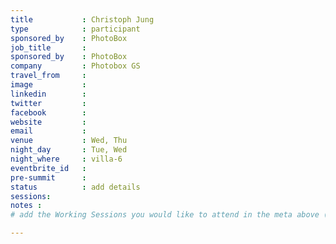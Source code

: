 ```yaml
---
title           : Christoph Jung
type            : participant
sponsored_by    : PhotoBox
job_title       :
sponsored_by    : PhotoBox
company         : Photobox GS
travel_from     :
image           :
linkedin        :
twitter         :
facebook        :
website         :
email           :
venue           : Wed, Thu
night_day       : Tue, Wed
night_where     : villa-6
eventbrite_id   :
pre-summit      :
status          : add details
sessions:
notes :
# add the Working Sessions you would like to attend in the meta above (use the session's title) e.g. sessions (one per line): -Security Playbooks Diagrams -Hackathon Daily Sessions

---
```


<!-- put more details about participant here -->
